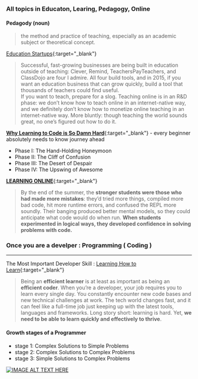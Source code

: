 ### All topics in Educaton, Learing, Pedagogy, Online

#### Pedagody (noun)
> the method and practice of teaching, especially as an academic subject or theoretical concept.

[Education Startups](http://christinacacioppo.com/blog/education-startups){:target="_blank"}  
>Successful, fast-growing businesses are being built in education outside of teaching: Clever, Remind, TeachersPayTeachers, and ClassDojo are four I admire. All four build tools, and in 2015, if you want an education business that can grow quickly, build a tool that thousands of teachers could find useful.  
>If you want to teach, prepare for a slog. Teaching online is in an R&D phase: we don’t know how to teach online in an internet-native way, and we definitely don’t know how to monetize online teaching in an internet-native way. More bluntly: though teaching the world sounds great, no one’s figured out how to do it.

[**Why Learning to Code is So Damn Hard**](https://www.vikingcodeschool.com/posts/why-learning-to-code-is-so-damn-hard){:target="_blank"} - every beginner absolutely needs to know journey ahead  
- Phase I: The Hand-Holding Honeymoon
- Phase II: The Cliff of Confusion
- Phase III: The Desert of Despair
- Phase IV: The Upswing of Awesome

[**LEARNING ONLINE**](http://christinacacioppo.com/blog/learning-online){:target="_blank"}  
> By the end of the summer, the **stronger students were those who had made more mistakes**: they’d tried more things, compiled more bad code, hit more runtime errors, and confused the REPL more soundly. Their banging produced better mental models, so they could anticipate what code would do when run. **When students experimented in logical ways, they developed confidence in solving problems with code.**


### Once you are a develper : Programming ( Coding )
---
The Most Important Developer Skill : [Learning How to Learn](https://medium.freecodecamp.com/learning-how-to-learn-the-most-important-developer-skill-7bf62dfaf67d#.6q3haejpo){:target="_blank"}  
> Being an **efficient learner** is at least as important as being an **efficient coder**.
> When you’re a developer, your job requires you to learn every single day. You constantly encounter new code bases and new technical challenges at work.
> The tech world changes fast, and it can feel like a full-time job just keeping up with the latest tools, languages and frameworks.
> Long story short: learning is hard. Yet, **we need to be able to learn quickly and effectively to thrive**.

#### Growth stages of a Programmer 
- stage 1: Complex Solutions to Simple Problems
- stage 2: Complex Solutions to Complex Problems
- stage 3: Simple Solutions to Complex Problems


[![IMAGE ALT TEXT HERE](http://img.youtube.com/vi/YOUTUBE_VIDEO_ID_HERE/0.jpg)](http://www.youtube.com/watch?v=YOUTUBE_VIDEO_ID_HERE)
